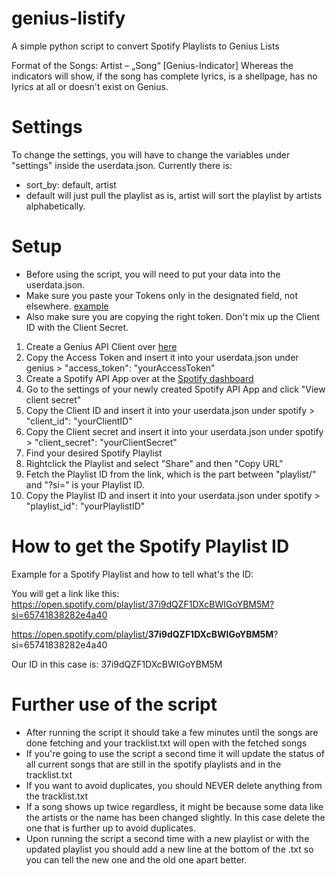 # genius-listify
A simple python script to convert Spotify Playlists to Genius Lists

Format of the Songs:
Artist – „Song“ [Genius-Indicator]
Whereas the indicators will show, if the song has complete lyrics, is a shellpage, has no lyrics at all or doesn't exist on Genius.	

# Settings
To change the settings, you will have to change the variables under "settings" inside the userdata.json.
Currently there is:
- sort_by: default, artist
- default will just pull the playlist as is, artist will sort the playlist by artists alphabetically.

# Setup
- Before using the script, you will need to put your data into the userdata.json.
- Make sure you paste your Tokens only in the designated field, not elsewhere. [example](https://imgur.com/g7dbitx)
- Also make sure you are copying the right token. Don't mix up the Client ID with the Client Secret.

1. Create a Genius API Client over [here](https://genius.com/api-clients/new)
2. Copy the Access Token and insert it into your userdata.json under genius > "access_token": "yourAccessToken"
3. Create a Spotify API App over at the [Spotify dashboard](https://developer.spotify.com/dashboard)
4. Go to the settings of your newly created Spotify API App and click "View client secret"
5. Copy the Client ID and insert it into your userdata.json under spotify > "client_id": "yourClientID"
6. Copy the Client secret and insert it into your userdata.json under spotify > "client_secret": "yourClientSecret"
7. Find your desired Spotify Playlist
8. Rightclick the Playlist and select "Share" and then "Copy URL"
9. Fetch the Playlist ID from the link, which is the part between "playlist/" and "?si=" is your Playlist ID.
10. Copy the Playlist ID and insert it into your userdata.json under spotify > "playlist_id": "yourPlaylistID"

# How to get the Spotify Playlist ID
Example for a Spotify Playlist and how to tell what's the ID:

You will get a link like this: https://open.spotify.com/playlist/37i9dQZF1DXcBWIGoYBM5M?si=65741838282e4a40

https://open.spotify.com/playlist/<b>37i9dQZF1DXcBWIGoYBM5M</b>?si=65741838282e4a40

Our ID in this case is: 37i9dQZF1DXcBWIGoYBM5M

# Further use of the script
- After running the script it should take a few minutes until the songs are done fetching and your tracklist.txt will open with the fetched songs
- If you're going to use the script a second time it will update the status of all current songs that are still in the spotify playlists and in the tracklist.txt
- If you want to avoid duplicates, you should NEVER delete anything from the tracklist.txt
- If a song shows up twice regardless, it might be because some data like the artists or the name has been changed slightly. In this case delete the one that is further up to avoid duplicates.
- Upon running the script a second time with a new playlist or with the updated playlist you should add a new line at the bottom of the .txt so you can tell the new one and the old one apart better.
